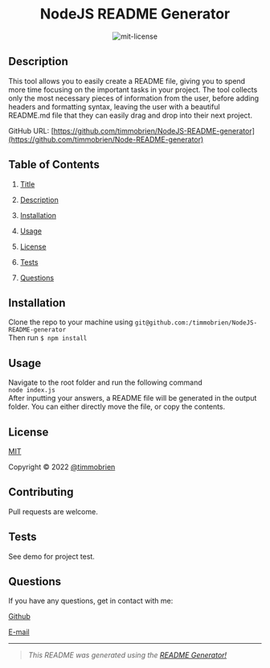 

<center>

# NodeJS README Generator <a name="title"></a><br>

![mit-license](https://img.shields.io/badge/license-MIT-green)
</center>

## Description <a name="description"></a>

This tool allows you to easily create a README file, giving you to spend more time focusing on the important tasks in your project. The tool collects only the most necessary pieces of information from the user, before adding headers and formatting syntax, leaving the user with a beautiful README.md file that they can easily drag and drop into their next project.

GitHub URL: [https://github.com/timmobrien/NodeJS-README-generator](https://github.com/timmobrien/Node-README-generator)

## Table of Contents
1. [Title](#title)

2. [Description](#description)

3. [Installation](#installation)

4. [Usage](#usage)

5. [License](#license)

6. [Tests](#tests)

7. [Questions](#questions)

## Installation <a name="installation"></a>
Clone the repo to your machine using `git@github.com:/timmobrien/NodeJS-README-generator` <br> Then run `$ npm install` 

## Usage <a name="usage"></a>
Navigate to the root folder and run the following command <br> `node index.js` <br> After inputting your answers, a README file will be generated in the output folder. You can either directly move the file, or copy the contents.

## License <a name="license"></a>
[MIT](https://choosealicense.com/licenses/mit)

Copyright © 2022 [@timmobrien](https://github.com/timmobrien)

## Contributing <a name="contributing"></a>
Pull requests are welcome.

## Tests <a name="tests"></a>
See demo for project test.

## Questions <a name="questions"></a>

If you have any questions, get in contact with me:

[Github](https://github.com/timmobrien)

[E-mail](timmobrien@icloud.com) 

__________________________________________________

> *This README was generated using the [README Generator!](https://github.com/timmobrien/NodeJS-README-Generator)*